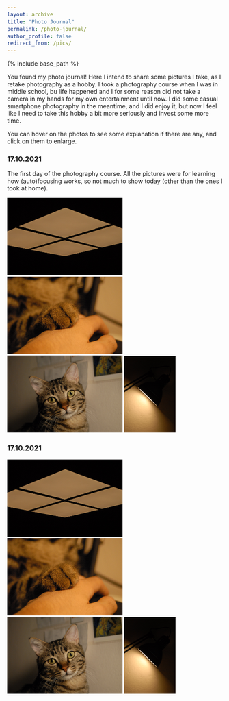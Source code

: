 ```yaml
---
layout: archive
title: "Photo Journal"
permalink: /photo-journal/
author_profile: false
redirect_from: /pics/
---
```


{% include base_path %}

You found my photo journal! Here I intend to share some pictures I take, as I retake photography as a hobby. I took a photography course when I was in middle school, bu life happened and I for some reason did not take a camera in my hands for my own entertainment until now. I did some casual smartphone photography in the meantime, and I did enjoy it, but now I feel like I need to take this hobby a bit more seriously and invest some more time.

You can hover on the photos to see some explanation if there are any, and click on them to enlarge.

### 17.10.2021

The first day of the photography course. All the pictures were for learning how (auto)focusing works, so not much to show today (other than the ones I took at home).

[<img src="/images/photoJournal/ceil.jpg" width="270">](/images/photoJournal/ceil.jpg "I took this one just to scratch my symmetry obsession, and it's the only one from the actual course.") [<img src="/images/photoJournal/paw.jpg" width="270">](/images/photoJournal/paw.jpg "Just a fluffy paw. I originally wanted to take a picture of him (Garavel, my cat) sleeping but the camera's autofocus noises startled him.") [<img src="/images/photoJournal/garavel.jpg" width="270">](/images/photoJournal/garavel.jpg "He's annoyed I woke him up.") [<img src="/images/photoJournal/lampsym.jpg" width="120">](/images/photoJournal/lampsym.jpg "Playing with the light (literally), the shadow (indirectly) and geometric patterns.") 

### 17.10.2021


[<img src="/images/photoJournal/ceil.jpg" width="270">](/images/photoJournal/ceil.jpg "I took this one just to scratch my symmetry obsession, and it's the only one from the actual course.") [<img src="/images/photoJournal/paw.jpg" width="270">](/images/photoJournal/paw.jpg "Just a fluffy paw. I originally wanted to take a picture of him (Garavel, my cat) sleeping but the camera's autofocus noises startled him.") [<img src="/images/photoJournal/garavel.jpg" width="270">](/images/photoJournal/garavel.jpg "He's annoyed I woke him up.") [<img src="/images/photoJournal/lampsym.jpg" width="120">](/images/photoJournal/lampsym.jpg "Playing with the light (literally), the shadow (indirectly) and geometric patterns.")

<!-- <a class="twitter-timeline" href="https://twitter.com/ogulyurdakul?ref_src=twsrc%5Etfw" width="250" height="500">Tweets by ogulyurdakul</a> <script async src="https://platform.twitter.com/widgets.js" charset="utf-8"></script> -->

<!-- [<img src="/images/bio-photo.jpg" width="32%">](/images/bio-photo.jpg "This is Boostnote's repository This is Boostnote's repository This is Boostnote's repository This is Boostnote's repository This is Boostnote's repository This is Boostnote's repository This is Boostnote's repository This is Boostnote's repository This is Boostnote's repository This is Boostnote's repository This is Boostnote's repository This is Boostnote's repository This is Boostnote's repository This is Boostnote's repository This is Boostnote's repository ") [<img src="/images/bio-photo.jpg" width="32%">](http://instagram.com/) [<img src="/images/bio-photo.jpg" width="32%">](http://instagram.com/)  -->